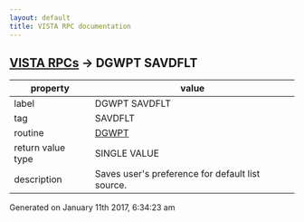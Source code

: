```yaml
---
layout: default
title: VISTA RPC documentation
---
```




## [VISTA RPCs](TableOfContent.md) &#8594; DGWPT SAVDFLT 

 property | value 
--- | --- 
 label | DGWPT SAVDFLT
 tag | SAVDFLT
 routine | [DGWPT](http://code.osehra.org/dox/Routine_DGWPT_source.html)
 return value type | SINGLE VALUE
 description | Saves user's preference for default list source.




Generated on January 11th 2017, 6:34:23 am